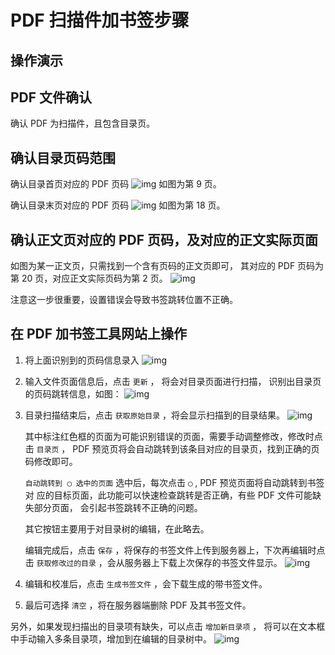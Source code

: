 # PDF 扫描件加书签步骤


## 操作演示


## PDF 文件确认

确认 PDF 为扫描件，且包含目录页。


## 确认目录页码范围

确认目录首页对应的 PDF 页码 ![img](./images/content_start.png) 如图为第 9 页。

确认目录末页对应的 PDF 页码 ![img](./images/content_end.png) 如图为第 18 页。


## 确认正文页对应的 PDF 页码，及对应的正文实际页面

如图为某一正文页，只需找到一个含有页码的正文页即可， 其对应的 PDF 页码为第 20 页，对应正文实际页码为第 2 页。 ![img](./images/main.png)

注意这一步很重要，设置错误会导致书签跳转位置不正确。


## 在 PDF 加书签工具网站上操作

1.  将上面识别到的页码信息录入 ![img](./images/page_info.png)

2.  输入文件页面信息后，点击 `更新` ， 将会对目录页面进行扫描， 识别出目录页的页码跳转信息，如图： ![img](./images/scanning.png)

3.  目录扫描结束后，点击 `获取原始目录` ，将会显示扫描到的目录结果。 ![img](./images/download_content.png)
    
    其中标注红色框的页面为可能识别错误的页面，需要手动调整修改，修改时点击 `目录页` ， PDF 预览页将会自动跳转到该条目对应的目录页，找到正确的页码修改即可。
    
    `自动跳转到 ◯ 选中的页面` 选中后，每次点击 `◯` , PDF 预览页面将自动跳转到书签对 应的目标页面，此功能可以快速检查跳转是否正确，有些 PDF 文件可能缺失部分页面， 会引起书签跳转不正确的问题。
    
    其它按钮主要用于对目录树的编辑，在此略去。
    
    编辑完成后，点击 `保存` ，将保存的书签文件上传到服务器上，下次再编辑时点击 `获取修改过的目录` ，会从服务器上下载上次保存的书签文件显示。 ![img](./images/save_content.png)

4.  编辑和校准后，点击 `生成书签文件` ，会下载生成的带书签文件。

5.  最后可选择 `清空` ，将在服务器端删除 PDF 及其书签文件。

另外，如果发现扫描出的目录项有缺失，可以点击 `增加新目录项` ， 将可以在文本框中手动输入多条目录项，增加到在编辑的目录树中。 ![img](./images/add_content.png)
